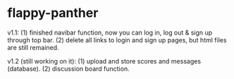 # flappy-panther
v1.1:
(1) finished navibar function, now you can log in, log out & sign up through top bar.
(2) delete all links to login and sign up pages, but html files are still remained.

v1.2 (still working on it):
(1) upload and store scores and messages (database).
(2) discussion board function.
